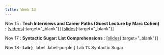 ```yaml
---
title: Week 13
---
```


Nov 15
: **Tech Interviews and Career Paths (Guest Lecture by Marc Cohen)**
  : \[[videos](https://www.youtube.com/watch?v=FG5860rWppA){:target="_blank"}\] \[[slides](https://docs.google.com/presentation/d/1gSsuA1Qyr0E07zzZaeOPGKNa6XByomo4km-QJlPjv4A/edit){:target="_blank"}\]
  
Nov 17
: **Syntactic Sugar: List Comprehensions**
  : \[[slides](https://docs.google.com/presentation/d/1qhHWso0J6aPAeegC03z_kh_SqY-VowCHbV-5rKvwo2w/edit?usp=sharing){:target="_blank"}\]
  <!--   : \[[videos](https://www.youtube.com/watch?v=FgG4Z-EF2rA&list=PLr509y092L29bsGJRZ9H7dOdsHsmP3_Mg){:target="_blank"}\]-->

Nov 18
: **Lab**{: .label .label-purple } Lab 11: Syntactic Sugar
<!--   : \[[slides](https://docs.google.com/presentation/d/1jwmbssoMB2YiRlvN5ruEnothRDbr-ZYa/edit){:target="_blank"}\] -->

<!-- 
Sep 4
: **HW**{: .label .label-blue }Released: [HW2: Variables and Types](mimir.com){:target="_blank"} -->

